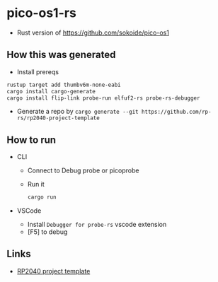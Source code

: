 # pico-os1-rs

* Rust version of <https://github.com/sokoide/pico-os1>

## How this was generated

* Install prereqs

```sh
rustup target add thumbv6m-none-eabi
cargo install cargo-generate
cargo install flip-link probe-run elfuf2-rs probe-rs-debugger
```

* Generate a repo by `cargo generate --git https://github.com/rp-rs/rp2040-project-template`

## How to run

* CLI
  * Connect to Debug probe or picoprobe
  * Run it

    ```sh
    cargo run
    ```

* VSCode
  * Install `Debugger for probe-rs` vscode extension
  * [F5] to debug

## Links

* [RP2040 project template](https://github.com/rp-rs/rp2040-project-template)
